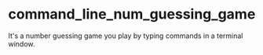 # command_line_num_guessing_game
It's a number guessing game you play by typing commands in a terminal window.

